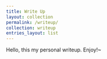 ```yaml
---
title: Write Up
layout: collection
permalink: /writeup/
collection: writeup
entries_layout: list
---
```


Hello, this my personal writeup. Enjoy!~
